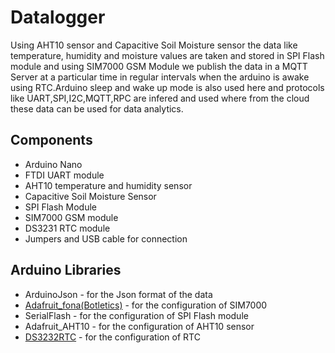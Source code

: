 # Datalogger

Using AHT10 sensor and Capacitive Soil Moisture sensor the data like temperature, humidity and moisture values are taken and stored in SPI Flash module and using SIM7000 GSM Module we publish the data in a MQTT Server at a particular time in regular intervals when the arduino is awake using RTC.Arduino sleep and wake up mode is also used here and protocols like UART,SPI,I2C,MQTT,RPC are infered and used where from the cloud these data can be used for data analytics.

## Components

* Arduino Nano
* FTDI UART module
* AHT10 temperature and humidity sensor
* Capacitive Soil Moisture Sensor
* SPI Flash Module
* SIM7000 GSM module
* DS3231 RTC module
* Jumpers and USB cable for connection

## Arduino Libraries 

* ArduinoJson - for the Json format of the data
* [Adafruit_fona(Botletics)](https://github.com/botletics/SIM7000-LTE-Shield/tree/master/Code) - for the configuration of SIM7000
* SerialFlash - for the configuration of SPI Flash module
* Adafruit_AHT10 - for the configuration of AHT10 sensor
* [DS3232RTC]( https://github.com/JChristensen/DS3232RTC) - for the configuration of RTC

